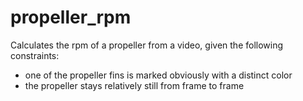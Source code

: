 # propeller_rpm
Calculates the rpm of a propeller from a video, given the following constraints:
- one of the propeller fins is marked obviously with a distinct color
- the propeller stays relatively still from frame to frame
